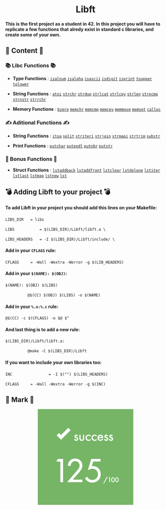 <h1 align="center">Libft</h1>
<h4>This is the first project as a student in 42. In this project you will have to replicate a few functions that alredy exist in standard c libraries, and create some of your own.</h4>

## 📖 Content 📖

### 📚 Libc Functions 📚

- **Type Functions** : [`isalnum`](./src/ft_isalnum.c) [`isalpha`](./src/ft_isalpha.c) [`isascii`](./src/ft_isascii.c) [`isdigit`](./src/ft_isdigit.c) [`isprint`](./src/ft_print.c) [`toupper`](./src/ft_toupper.c) [`tolower`](./src/ft_tolower.c)

- **String Functions** : [`atoi`](./src/ft_atoi.c) [`strchr`](./src/ft_strchr.c) [`strdup`](./src/ft_strdup.c) [`strlcat`](./src/ft_strlcat.c) [`strlcpy`](./src/ft_strlcpy.c) [`strlen`](./src/ft_strlen.c) [`strncmp`](./src/ft_strncmp.c) [`strnstr`](./src/ft_strnstr.c) [`strrchr`](./src/ft_strrchr.c)

- **Memory Functions** : [`bzero`](./src/ft_bzero.c) [`memchr`](./src/ft_memchr.c) [`memcmp`](./src/ft_memcmp.c) [`memcpy`](./src/ft_memcpy.c) [`memmove`](./src/ft_memmove.c) [`memset`](./src/ft_memset.c) [`calloc`](./src/ft_calloc.c)

### ✍️ Aditional Functions ✍️

- **String Functions** : [`itoa`](./src/ft_itoa.c) [`split`](./src/ft_split.c) [`striteri`](./src/ft_striteri.c) [`strjoin`](./src/ft_strjoin.c) [`strmapi`](./src/ft_strmapi.c) [`strtrim`](./src/ft_strtrim.c) [`substr`](./src/ft_substr.c)

- **Print Functions** : [`putchar`](./src/ft_putchar_fd.c) [`putendl`](./src/ft_putendl_fd.c) [`putnbr`](./src/ft_putnbr_fd.c) [`putstr`](./src/ft_putstr_fd.c)

### 🚀 Bonus Functions 🚀

- **Struct Functions** : [`lstaddback`](./src/ft_lstaddback.c) [`lstaddfront`](./src/ft_lstaddfront.c) [`lstclear`](./src/ft_lstclear.c) [`lstdelone`](./src/ft_lstdelone.c) [`lstiter`](./src/ft_lstiter.c) [`lstlast`](./src/ft_lstlast.c) [`lstmap`](./src/ft_lstmap.c) [`lstnew`](./src/ft_lstnew.c) [`lst`](./src/ft_lstsize.c)

## 💣 Adding Libft to your project 💣

#### To add Libft in your project you should add this lines on your Makefile:

`LIBS_DIR	= libs`

`LIBS			= $(LIBS_DIR)/Libft/libft.a \`

`LIBS_HEADERS	= -I $(LIBS_DIR)/Libft/include/ \`

#### Add in your `CFLAGS` rule:

`CFLAGS		= -Wall -Wextra -Werror -g $(LIB_HEADERS)`

#### Add in your `$(NAME): $(OBJ)`:

`$(NAME): $(OBJ) $(LIBS)`

`⠀⠀⠀⠀⠀⠀⠀⠀@$(CC) $(OBJ) $(LIBS) -o $(NAME)`

#### Add in your `%.o:%.c` rule:

`@$(CC) -c $(CFLAGS) -o $@ $^`

#### And last thing is to add a new rule:

`$(LIBS_DIR)/Libft/libft.a:`

`⠀⠀⠀⠀⠀⠀⠀⠀@make -C $(LIBS_DIR)/Libft`

#### If you want to include your own libraries too:

`INC				= -I $("") $(LIBS_HEADERS)`

`CFLAGS		= -Wall -Wextra -Werror -g $(INC)`

## 💯 Mark 💯

<p align="center">
  <a align="center">
    <img src="./Addings/Mark.png">
  </a>
</p>

